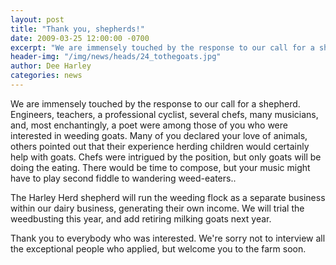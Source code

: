 ```yaml
---
layout: post
title: "Thank you, shepherds!"
date: 2009-03-25 12:00:00 -0700
excerpt: "We are immensely touched by the response to our call for a shepherd. Engineers, teachers, a professional cyclist, ..."
header-img: "/img/news/heads/24_tothegoats.jpg"
author: Dee Harley
categories: news
---
```

We are immensely touched by the response to our call for a shepherd.
Engineers, teachers, a professional cyclist, several chefs, many
musicians, and, most enchantingly, a poet were among those of you who
were interested in weeding goats. Many of you declared your love of
animals, others pointed out that their experience herding children
would certainly help with goats. Chefs were intrigued by the position,
but only goats will be doing the eating. There would be time to
compose, but your music might have to play second fiddle to wandering
weed-eaters..

The Harley Herd shepherd will run the weeding flock as a separate
business within our dairy business, generating their own income. We
will trial the weedbusting this year, and add retiring milking goats
next year.

Thank you to everybody who was interested. We're sorry not to
interview all the exceptional people who applied, but welcome you to
the farm soon.

